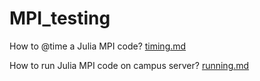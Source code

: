 # MPI_testing

How to @time a Julia MPI code? [timing.md](https://github.com/zhaotianjing/MPI_testing/blob/master/timing.md)

How to run Julia MPI code on campus server? [running.md](https://github.com/zhaotianjing/MPI_testing/blob/master/running.md)
